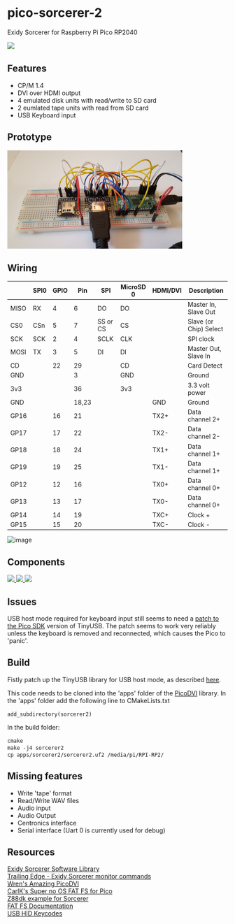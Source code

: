 # pico-sorcerer-2
Exidy Sorcerer for Raspberry Pi Pico RP2040 

<a href="http://oldcomputers.net/sorcerer.html">
<img src="http://oldcomputers.net/pics/sorcerer.jpg" width="400"/>
</a>

## Features
* CP/M 1.4
* DVI over HDMI output<br/>
* 4 emulated disk units with read/write to SD card
* 2 eumlated tape units with read from SD card
* USB Keyboard input

## Prototype
<img src="docs/pico_sorcerer_prototype_1.jpg" width="400"/>

## Wiring

|       | SPI0  | GPIO  | Pin   | SPI       | MicroSD 0 | HDMI/DVI  |      Description       | 
| ----- | ----  | ----- | ---   | --------  | --------- | --------- | ---------------------- |
| MISO  | RX    | 4     | 6     | DO        | DO        |           | Master In, Slave Out   |
| CS0   | CSn   | 5     | 7     | SS or CS  | CS        |           | Slave (or Chip) Select |
| SCK   | SCK   | 2     | 4     | SCLK      | CLK       |           | SPI clock              |
| MOSI  | TX    | 3     | 5     | DI        | DI        |           | Master Out, Slave In   |
| CD    |       | 22    | 29    |           | CD        |           | Card Detect            |
| GND   |       |       | 3     |           | GND       |           | Ground                 |
| 3v3   |       |       | 36    |           | 3v3       |           | 3.3 volt power         |
| GND   |       |       | 18,23 |           |           | GND       | Ground                 |
| GP16  |       | 16    | 21    |           |           | TX2+      | Data channel 2+        |
| GP17  |       | 17    | 22    |           |           | TX2-      | Data channel 2-        |
| GP18  |       | 18    | 24    |           |           | TX1+      | Data channel 1+        |
| GP19  |       | 19    | 25    |           |           | TX1-      | Data channel 1+        |
| GP12  |       | 12    | 16    |           |           | TX0+      | Data channel 0+        |
| GP13  |       | 13    | 17    |           |           | TX0-      | Data channel 0+        |
| GP14  |       | 14    | 19    |           |           | TXC+      | Clock +                |
| GP15  |       | 15    | 20    |           |           | TXC-      | Clock -                |

![image](https://www.raspberrypi.org/documentation/rp2040/getting-started/static/64b50c4316a7aefef66290dcdecda8be/Pico-R3-SDK11-Pinout.svg "Pinout")

## Components 
<a href="https://buyzero.de/products/raspberry-pi-pico-dvi-sock-videoausgabe-fur-den-pico">
<img src="https://cdn.shopify.com/s/files/1/1560/1473/products/Raspberry-Pi-Pico-Video-Output-DVI-Sock-topview_1200x.jpg" width="200"/>
</a>

<a href="https://thepihut.com/products/adafruit-dvi-breakout-board-for-hdmi-source-devices">
<img src="https://cdn.shopify.com/s/files/1/0176/3274/products/67e1a982-7668-48e2-acaf-df9de6f6e6fe_600x.jpg" width="200"/>
</a>

<a href="https://thepihut.com/products/adafruit-micro-sd-spi-or-sdio-card-breakout-board-3v-only">
<img src="https://cdn.shopify.com/s/files/1/0176/3274/products/4682-01_dcdcf68d-19aa-4deb-b758-471e8e7baf62_600x.jpg" width="200"/>
</a>

## Issues
USB host mode required for keyboard input still seems to need a [patch to the Pico SDK](https://github.com/raspberrypi/tinyusb/pull/7/files) version of TinyUSB. The patch seems to work very reliably unless the keyboard is removed and reconnected, which causes the Pico to 'panic'.

## Build
Fistly patch up the TinyUSB library for USB host mode, as described [here](https://github.com/raspberrypi/tinyusb/pull/7/files).

This code needs to be cloned into the 'apps' folder of the [PicoDVI](https://github.com/Wren6991/PicoDVI) library. In the 'apps' folder add the following line to CMakeLists.txt
```
add_subdirectory(sorcerer2)
```
In the build folder:
```
cmake
make -j4 sorcerer2
cp apps/sorcerer2/sorcerer2.uf2 /media/pi/RPI-RP2/
```

## Missing features
* Write 'tape' format
* Read/Write WAV files
* Audio input
* Audio Output
* Centronics interface
* Serial interface (Uart 0 is currently used for debug) 

## Resources
  [Exidy Sorcerer Software Library](https://www.classic-computers.org.nz/blog/2017-01-23-software-for-real-sorcerers.htm)<br/>
  [Trailing Edge - Exidy Sorcerer monitor commands](http://www.trailingedge.com/exidy/exidymon.html)<br/>
  [Wren's Amazing PicoDVI](https://github.com/Wren6991/PicoDVI)<br/>
  [CarlK's Super no OS FAT FS for Pico](https://github.com/carlk3/no-OS-FatFS-SD-SPI-RPi-Pico)<br/>
  [Z88dk example for Sorcerer](https://github.com/z88dk/z88dk/wiki/Platform---Sorcerer)<br/>
  [FAT FS Documentation](http://www.elm-chan.org/fsw/ff/00index_e.html)<br/>
  [USB HID Keycodes](https://gist.github.com/MightyPork/6da26e382a7ad91b5496ee55fdc73db2)<br/>

  
  
